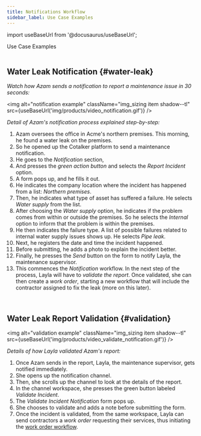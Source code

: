 ```yaml
---
title: Notifications Workflow
sidebar_label: Use Case Examples
---
```


import useBaseUrl from '@docusaurus/useBaseUrl'; 

<span className="hero__title">Use Case Examples</span>
<br/>
<br/>



## Water Leak Notification {#water-leak}

<div className="alert alert--primary">

_Watch how Azam sends a notification to report a maintenance issue in 30 seconds:_

<img alt="notification example" className="img_sizing item shadow--tl" src={useBaseUrl('img/products/video_notification.gif')} />
<br/>

_Detail of Azam's notification process explained step-by-step:_

1. Azam oversees the office in Acme's northern premises. This morning, he found a water leak on the premises.
2. So he opened up the Cotalker platform to send a maintenance notification.
3. He goes to the _Notification_ section, 
4. And presses the _green action button_ and selects the _Report Incident_ option.
5. A form pops up, and he fills it out.
6. He indicates the company location where the incident has happened from a list: _Northern premises_.
7. Then, he indicates what type of asset has suffered a failure. He selects _Water supply_ from the list.
8. After choosing the _Water supply_ option, he indicates if the problem comes from within or outside the premises. So he selects the _Internal_ option to inform that the problem is within the premises.
9. He then indicates the failure type. A list of possible failures related to internal water supply issues shows up. He selects _Pipe leak_.
10. Next, he registers the date and time the incident happened.
11. Before submitting, he adds a photo to explain the incident better.
12. Finally, he presses the _Send_ button on the form to notify Layla, the maintenance supervisor.
13. This commences the _Notification_ workflow. In the next step of the process, Layla will have to _validate the report_. Once validated, she can then create a _work order_, starting a new workflow that will include the contractor assigned to fix the leak (more on this later).

</div>
<br/>

## Water Leak Report Validation {#validation}

<div className="alert alert--primary">

<img alt="validation example" className="img_sizing item shadow--tl" src={useBaseUrl('img/products/video_validate_notification.gif')} />
<br/>

_Details of how Layla validated Azam's report:_

1. Once Azam sends in the report, Layla, the maintenance supervisor, gets notified immediately.
2. She opens up the notification channel.
3. Then, she scrolls up the channel to look at the details of the report.
4. In the channel workspace, she presses the green button labeled _Validate Incident_.
5. The _Validate Incident Notification_ form pops up.
6. She chooses to validate and adds a note before submitting the form.
7. Once the incident is validated, from the same workspace, Layla can send contractors a _work order_ requesting their services, thus initiating the [work order workflow](/docs/products/workflows/work_orders/overview_intro).

</div>
<br/>